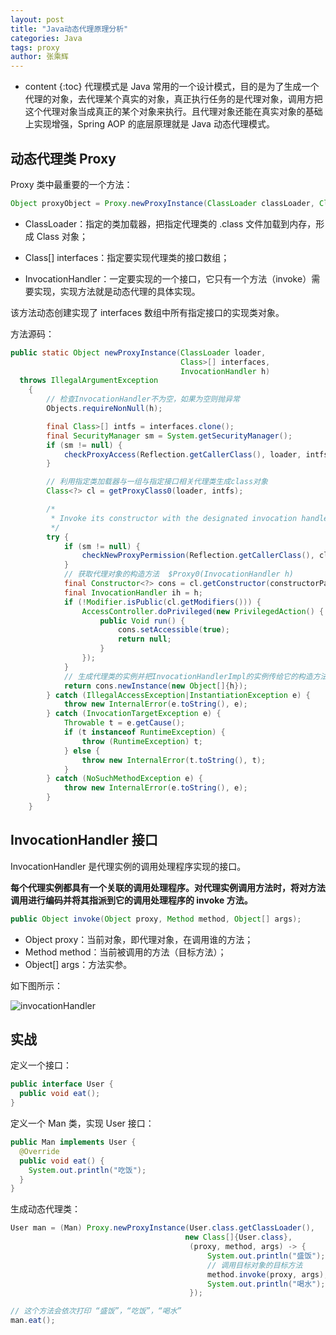 ```yaml
---
layout: post
title: "Java动态代理原理分析"
categories: Java
tags: proxy
author: 张乘辉
---
```


* content
{:toc}
代理模式是 Java 常用的一个设计模式，目的是为了生成一个代理的对象，去代理某个真实的对象，真正执行任务的是代理对象，调用方把这个代理对象当成真正的某个对象来执行。且代理对象还能在真实对象的基础上实现增强，Spring AOP 的底层原理就是 Java 动态代理模式。











## 动态代理类 Proxy 

Proxy 类中最重要的一个方法：

```java
Object proxyObject = Proxy.newProxyInstance(ClassLoader classLoader, Class[] interfaces, InvocationHandler h);
```

- ClassLoader：指定的类加载器，把指定代理类的 .class 文件加载到内存，形成 Class 对象；


- Class[] interfaces：指定要实现代理类的接口数组；


- InvocationHandler：一定要实现的一个接口，它只有一个方法（invoke）需要实现，实现方法就是动态代理的具体实现。

该方法动态创建实现了 interfaces 数组中所有指定接口的实现类对象。

方法源码：

```java
public static Object newProxyInstance(ClassLoader loader,
                                      Class>[] interfaces,
                                      InvocationHandler h)
  throws IllegalArgumentException
    {
		// 检查InvocationHandler不为空，如果为空则抛异常
        Objects.requireNonNull(h);

        final Class>[] intfs = interfaces.clone();
        final SecurityManager sm = System.getSecurityManager();
        if (sm != null) {
            checkProxyAccess(Reflection.getCallerClass(), loader, intfs);
        }

        // 利用指定类加载器与一组与指定接口相关代理类生成class对象
        Class<?> cl = getProxyClass0(loader, intfs);

		/*
         * Invoke its constructor with the designated invocation handler.
         */
        try {
            if (sm != null) {
                checkNewProxyPermission(Reflection.getCallerClass(), cl);
            }
			// 获取代理对象的构造方法  $Proxy0(InvocationHandler h)
            final Constructor<?> cons = cl.getConstructor(constructorParams);
            final InvocationHandler ih = h;
            if (!Modifier.isPublic(cl.getModifiers())) {
                AccessController.doPrivileged(new PrivilegedAction() {
                    public Void run() {
                        cons.setAccessible(true);
                        return null;
                    }
                });
            }
			// 生成代理类的实例并把InvocationHandlerImpl的实例传给它的构造方法
            return cons.newInstance(new Object[]{h});
        } catch (IllegalAccessException|InstantiationException e) {
            throw new InternalError(e.toString(), e);
        } catch (InvocationTargetException e) {
            Throwable t = e.getCause();
            if (t instanceof RuntimeException) {
                throw (RuntimeException) t;
            } else {
                throw new InternalError(t.toString(), t);
            }
        } catch (NoSuchMethodException e) {
            throw new InternalError(e.toString(), e);
        }
    }
```



## InvocationHandler 接口

InvocationHandler 是代理实例的调用处理程序实现的接口。

**每个代理实例都具有一个关联的调用处理程序。对代理实例调用方法时，将对方法调用进行编码并将其指派到它的调用处理程序的 invoke 方法。**

```java
public Object invoke(Object proxy, Method method, Object[] args);
```

- Object proxy：当前对象，即代理对象，在调用谁的方法；
- Method method：当前被调用的方法（目标方法）；
- Object[] args：方法实参。

如下图所示：

![invocationHandler](https://gitee.com/objcoding/md-picture/raw/master/img/proxy.png)



## 实战

定义一个接口：

```java
public interface User {
  public void eat();
}
```

定义一个 Man 类，实现 User 接口：

```java
public Man implements User {
  @Override
  public void eat() {
    System.out.println("吃饭");
  }
}
```

生成动态代理类： 

```java
User man = (Man) Proxy.newProxyInstance(User.class.getClassLoader(),
                                       new Class[]{User.class},
                                        (proxy, method, args) -> {
                                          	System.out.println("盛饭");
                                          	// 调用目标对象的目标方法
                                     		method.invoke(proxy, args);
                                          	System.out.println("喝水");
                                        });

// 这个方法会依次打印 “盛饭”，“吃饭”，“喝水”
man.eat();
```

